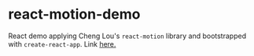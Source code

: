 # react-motion-demo

React demo applying Cheng Lou's `react-motion` library and bootstrapped with `create-react-app`. Link [here.](https://l0rdcafe.github.io/react-motion-demo/)